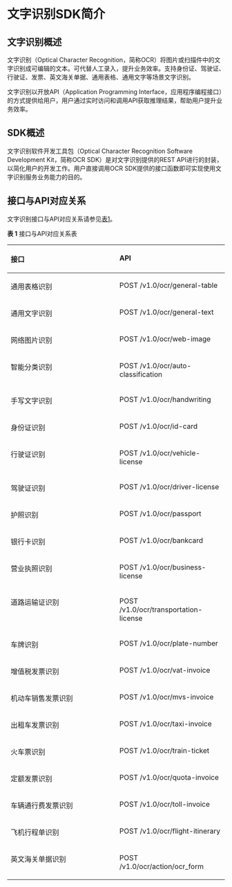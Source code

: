 # 文字识别SDK简介<a name="ocr_04_0016"></a>

## 文字识别概述<a name="section1582503120018"></a>

文字识别（Optical Character Recognition，简称OCR）将图片或扫描件中的文字识别成可编辑的文本。可代替人工录入，提升业务效率。支持身份证、驾驶证、行驶证、发票、英文海关单据、通用表格、通用文字等场景文字识别。

文字识别以开放API（Application Programming Interface，应用程序编程接口）的方式提供给用户，用户通过实时访问和调用API获取推理结果，帮助用户提升业务效率。

## SDK概述<a name="section191232404117"></a>

文字识别软件开发工具包（Optical Character Recognition Software Development Kit，简称OCR SDK）是对文字识别提供的REST API进行的封装，以简化用户的开发工作。用户直接调用OCR SDK提供的接口函数即可实现使用文字识别服务业务能力的目的。

## 接口与API对应关系<a name="section121947299416"></a>

文字识别接口与API对应关系请参见[表1](#table47650414583)。

**表 1**  接口与API对应关系表

<a name="table47650414583"></a>
<table><thead align="left"><tr id="row77666475813"><th class="cellrowborder" valign="top" width="50%" id="mcps1.2.3.1.1"><p id="p95715105588"><a name="p95715105588"></a><a name="p95715105588"></a>接口</p>
</th>
<th class="cellrowborder" valign="top" width="50%" id="mcps1.2.3.1.2"><p id="p1757210175816"><a name="p1757210175816"></a><a name="p1757210175816"></a>API</p>
</th>
</tr>
</thead>
<tbody><tr id="row19951628942"><td class="cellrowborder" valign="top" width="50%" headers="mcps1.2.3.1.1 "><p id="p1938017301948"><a name="p1938017301948"></a><a name="p1938017301948"></a>通用表格识别</p>
</td>
<td class="cellrowborder" valign="top" width="50%" headers="mcps1.2.3.1.2 "><p id="p1638013301841"><a name="p1638013301841"></a><a name="p1638013301841"></a>POST /v1.0/ocr/general-table</p>
</td>
</tr>
<tr id="row5869477410"><td class="cellrowborder" valign="top" width="50%" headers="mcps1.2.3.1.1 "><p id="p2095005610416"><a name="p2095005610416"></a><a name="p2095005610416"></a>通用文字识别</p>
</td>
<td class="cellrowborder" valign="top" width="50%" headers="mcps1.2.3.1.2 "><p id="p5950165616418"><a name="p5950165616418"></a><a name="p5950165616418"></a>POST /v1.0/ocr/general-text</p>
</td>
</tr>
<tr id="row141521841154"><td class="cellrowborder" valign="top" width="50%" headers="mcps1.2.3.1.1 "><p id="p20581191614517"><a name="p20581191614517"></a><a name="p20581191614517"></a>网络图片识别</p>
</td>
<td class="cellrowborder" valign="top" width="50%" headers="mcps1.2.3.1.2 "><p id="p11581216052"><a name="p11581216052"></a><a name="p11581216052"></a>POST /v1.0/ocr/web-image</p>
</td>
</tr>
<tr id="row211110227517"><td class="cellrowborder" valign="top" width="50%" headers="mcps1.2.3.1.1 "><p id="p111119221556"><a name="p111119221556"></a><a name="p111119221556"></a>智能分类识别</p>
</td>
<td class="cellrowborder" valign="top" width="50%" headers="mcps1.2.3.1.2 "><p id="p1211192217512"><a name="p1211192217512"></a><a name="p1211192217512"></a>POST /v1.0/ocr/auto-classification</p>
</td>
</tr>
<tr id="row76131749367"><td class="cellrowborder" valign="top" width="50%" headers="mcps1.2.3.1.1 "><p id="p339115591469"><a name="p339115591469"></a><a name="p339115591469"></a>手写文字识别</p>
</td>
<td class="cellrowborder" valign="top" width="50%" headers="mcps1.2.3.1.2 "><p id="p139185914610"><a name="p139185914610"></a><a name="p139185914610"></a>POST /v1.0/ocr/handwriting</p>
</td>
</tr>
<tr id="row1176617412585"><td class="cellrowborder" valign="top" width="50%" headers="mcps1.2.3.1.1 "><p id="p19735727176"><a name="p19735727176"></a><a name="p19735727176"></a>身份证识别</p>
</td>
<td class="cellrowborder" valign="top" width="50%" headers="mcps1.2.3.1.2 "><p id="p373515279719"><a name="p373515279719"></a><a name="p373515279719"></a>POST /v1.0/ocr/id-card</p>
</td>
</tr>
<tr id="row476616475811"><td class="cellrowborder" valign="top" width="50%" headers="mcps1.2.3.1.1 "><p id="p1618953418710"><a name="p1618953418710"></a><a name="p1618953418710"></a>行驶证识别</p>
</td>
<td class="cellrowborder" valign="top" width="50%" headers="mcps1.2.3.1.2 "><p id="p101891034679"><a name="p101891034679"></a><a name="p101891034679"></a>POST /v1.0/ocr/vehicle-license</p>
</td>
</tr>
<tr id="row197666417586"><td class="cellrowborder" valign="top" width="50%" headers="mcps1.2.3.1.1 "><p id="p441418402714"><a name="p441418402714"></a><a name="p441418402714"></a>驾驶证识别</p>
</td>
<td class="cellrowborder" valign="top" width="50%" headers="mcps1.2.3.1.2 "><p id="p164141240171"><a name="p164141240171"></a><a name="p164141240171"></a>POST /v1.0/ocr/driver-license</p>
</td>
</tr>
<tr id="row127671943580"><td class="cellrowborder" valign="top" width="50%" headers="mcps1.2.3.1.1 "><p id="p142111254176"><a name="p142111254176"></a><a name="p142111254176"></a>护照识别</p>
</td>
<td class="cellrowborder" valign="top" width="50%" headers="mcps1.2.3.1.2 "><p id="p6211954875"><a name="p6211954875"></a><a name="p6211954875"></a>POST /v1.0/ocr/passport</p>
</td>
</tr>
<tr id="row12767642587"><td class="cellrowborder" valign="top" width="50%" headers="mcps1.2.3.1.1 "><p id="p7284131212813"><a name="p7284131212813"></a><a name="p7284131212813"></a>银行卡识别</p>
</td>
<td class="cellrowborder" valign="top" width="50%" headers="mcps1.2.3.1.2 "><p id="p12284212482"><a name="p12284212482"></a><a name="p12284212482"></a>POST /v1.0/ocr/bankcard</p>
</td>
</tr>
<tr id="row198105216428"><td class="cellrowborder" valign="top" width="50%" headers="mcps1.2.3.1.1 "><p id="p20191182164212"><a name="p20191182164212"></a><a name="p20191182164212"></a>营业执照识别</p>
</td>
<td class="cellrowborder" valign="top" width="50%" headers="mcps1.2.3.1.2 "><p id="p19191122114215"><a name="p19191122114215"></a><a name="p19191122114215"></a>POST /v1.0/ocr/business-license</p>
</td>
</tr>
<tr id="row1568552511422"><td class="cellrowborder" valign="top" width="50%" headers="mcps1.2.3.1.1 "><p id="p246213774219"><a name="p246213774219"></a><a name="p246213774219"></a>道路运输证识别</p>
</td>
<td class="cellrowborder" valign="top" width="50%" headers="mcps1.2.3.1.2 "><p id="p946283718420"><a name="p946283718420"></a><a name="p946283718420"></a>POST /v1.0/ocr/transportation-license</p>
</td>
</tr>
<tr id="row17308165117424"><td class="cellrowborder" valign="top" width="50%" headers="mcps1.2.3.1.1 "><p id="p863717316438"><a name="p863717316438"></a><a name="p863717316438"></a>车牌识别</p>
</td>
<td class="cellrowborder" valign="top" width="50%" headers="mcps1.2.3.1.2 "><p id="p163720315439"><a name="p163720315439"></a><a name="p163720315439"></a>POST /v1.0/ocr/plate-number</p>
</td>
</tr>
<tr id="row185451150174616"><td class="cellrowborder" valign="top" width="50%" headers="mcps1.2.3.1.1 "><p id="p753221217716"><a name="p753221217716"></a><a name="p753221217716"></a>增值税发票识别</p>
</td>
<td class="cellrowborder" valign="top" width="50%" headers="mcps1.2.3.1.2 "><p id="p853219121378"><a name="p853219121378"></a><a name="p853219121378"></a>POST /v1.0/ocr/vat-invoice</p>
</td>
</tr>
<tr id="row81231238191711"><td class="cellrowborder" valign="top" width="50%" headers="mcps1.2.3.1.1 "><p id="p1512423851712"><a name="p1512423851712"></a><a name="p1512423851712"></a>机动车销售发票识别</p>
</td>
<td class="cellrowborder" valign="top" width="50%" headers="mcps1.2.3.1.2 "><p id="p5124183814172"><a name="p5124183814172"></a><a name="p5124183814172"></a>POST /v1.0/ocr/mvs-invoice</p>
</td>
</tr>
<tr id="row1317919404177"><td class="cellrowborder" valign="top" width="50%" headers="mcps1.2.3.1.1 "><p id="p10522726164716"><a name="p10522726164716"></a><a name="p10522726164716"></a>出租车发票识别</p>
</td>
<td class="cellrowborder" valign="top" width="50%" headers="mcps1.2.3.1.2 "><p id="p5522172616479"><a name="p5522172616479"></a><a name="p5522172616479"></a>POST /v1.0/ocr/taxi-invoice</p>
</td>
</tr>
<tr id="row510013536910"><td class="cellrowborder" valign="top" width="50%" headers="mcps1.2.3.1.1 "><p id="p1380703874714"><a name="p1380703874714"></a><a name="p1380703874714"></a>火车票识别</p>
</td>
<td class="cellrowborder" valign="top" width="50%" headers="mcps1.2.3.1.2 "><p id="p880723816474"><a name="p880723816474"></a><a name="p880723816474"></a>POST /v1.0/ocr/train-ticket</p>
</td>
</tr>
<tr id="row16154199122519"><td class="cellrowborder" valign="top" width="50%" headers="mcps1.2.3.1.1 "><p id="p493489162712"><a name="p493489162712"></a><a name="p493489162712"></a>定额发票识别</p>
</td>
<td class="cellrowborder" valign="top" width="50%" headers="mcps1.2.3.1.2 "><p id="p1386818540259"><a name="p1386818540259"></a><a name="p1386818540259"></a>POST /v1.0/ocr/quota-invoice</p>
</td>
</tr>
<tr id="row3490145842516"><td class="cellrowborder" valign="top" width="50%" headers="mcps1.2.3.1.1 "><p id="p6935264278"><a name="p6935264278"></a><a name="p6935264278"></a>车辆通行费发票识别</p>
</td>
<td class="cellrowborder" valign="top" width="50%" headers="mcps1.2.3.1.2 "><p id="p2015513910254"><a name="p2015513910254"></a><a name="p2015513910254"></a>POST /v1.0/ocr/toll-invoice</p>
</td>
</tr>
<tr id="row19868135417253"><td class="cellrowborder" valign="top" width="50%" headers="mcps1.2.3.1.1 "><p id="p0368118102718"><a name="p0368118102718"></a><a name="p0368118102718"></a>飞机行程单识别</p>
</td>
<td class="cellrowborder" valign="top" width="50%" headers="mcps1.2.3.1.2 "><p id="p12490358192513"><a name="p12490358192513"></a><a name="p12490358192513"></a>POST  /v1.0/ocr/flight-itinerary</p>
</td>
</tr>
<tr id="row16367526252"><td class="cellrowborder" valign="top" width="50%" headers="mcps1.2.3.1.1 "><p id="p1353216124716"><a name="p1353216124716"></a><a name="p1353216124716"></a>英文海关单据识别</p>
</td>
<td class="cellrowborder" valign="top" width="50%" headers="mcps1.2.3.1.2 "><p id="p253210121176"><a name="p253210121176"></a><a name="p253210121176"></a>POST /v1.0/ocr/action/ocr_form</p>
</td>
</tr>
</tbody>
</table>

